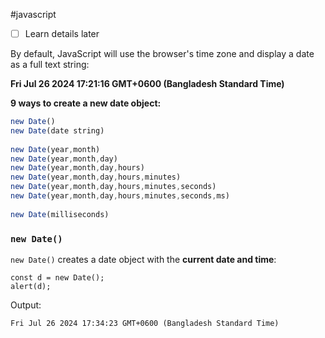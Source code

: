 #javascript 

- [ ] Learn details later

By default, JavaScript will use the browser's time zone and display a date as a full text string:

**Fri Jul 26 2024 17:21:16 GMT+0600 (Bangladesh Standard Time)**

**9 ways to create a new date object:**
```js
new Date()  
new Date(date string)  
  
new Date(year,month)  
new Date(year,month,day)  
new Date(year,month,day,hours)  
new Date(year,month,day,hours,minutes)  
new Date(year,month,day,hours,minutes,seconds)  
new Date(year,month,day,hours,minutes,seconds,ms)  
  
new Date(milliseconds)
```
### `new Date()` 
`new Date()` creates a date object with the **current date and time**:
```Js
const d = new Date();
alert(d);
```
Output:
```
Fri Jul 26 2024 17:34:23 GMT+0600 (Bangladesh Standard Time)
```
